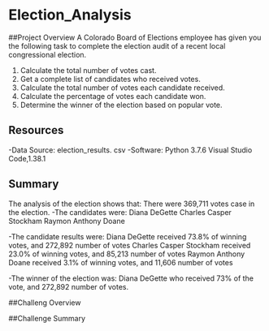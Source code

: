 # Election_Analysis

##Project Overview
A Colorado Board of Elections employee has given you the following task to complete the election audit of a recent local congressional election.

1. Calculate the total number of votes cast.
2. Get a complete list of candidates who received votes.
3. Calculate the total number of votes each candidate received. 
4. Calculate the percentage of votes each candidate won.
5. Determine the winner of the election based on popular vote.

## Resources
-Data Source: election_results. csv
-Software: Python 3.7.6 Visual Studio Code,1.38.1

## Summary
The analysis of the election shows that:
There were 369,711 votes case in the election.
-The candidates were:
Diana DeGette
Charles Casper Stockham
Raymon Anthony Doane

-The candidate results were:
Diana DeGette received 73.8% of winning votes, and 272,892 number of votes
Charles Casper Stockham received 23.0% of winning votes, and 85,213 number of votes
Raymon Anthony Doane received 3.1% of winning votes, and 11,606 number of votes

-The winner of the election was:
Diana DeGette who received 73% of the vote, and 272,892 number of votes.

##Challeng Overview

##Challenge Summary
